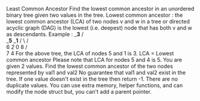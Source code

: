 Least Common Ancestor
Find the lowest common ancestor in an unordered binary tree given two values in the tree.
 Lowest common ancestor : the lowest common ancestor (LCA) of two nodes v and w in a tree or directed acyclic graph (DAG) is the lowest (i.e. deepest) node that has both v and w as descendants. 
Example :
        _______3______
       /              \
    ___5__          ___1__
   /      \        /      \
   6      _2_     0        8
         /   \
         7    4
For the above tree, the LCA of nodes 5 and 1 is 3.
 LCA = Lowest common ancestor 
Please note that LCA for nodes 5 and 4 is 5.
You are given 2 values. Find the lowest common ancestor of the two nodes represented by val1 and val2
No guarantee that val1 and val2 exist in the tree. If one value doesn't exist in the tree then return -1.
There are no duplicate values.
You can use extra memory, helper functions, and can modify the node struct but, you can't add a parent pointer.
